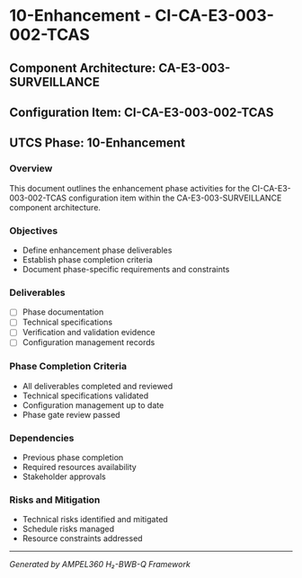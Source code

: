 # 10-Enhancement - CI-CA-E3-003-002-TCAS

## Component Architecture: CA-E3-003-SURVEILLANCE
## Configuration Item: CI-CA-E3-003-002-TCAS
## UTCS Phase: 10-Enhancement

### Overview
This document outlines the enhancement phase activities for the CI-CA-E3-003-002-TCAS configuration item within the CA-E3-003-SURVEILLANCE component architecture.

### Objectives
- Define enhancement phase deliverables
- Establish phase completion criteria
- Document phase-specific requirements and constraints

### Deliverables
- [ ] Phase documentation
- [ ] Technical specifications
- [ ] Verification and validation evidence
- [ ] Configuration management records

### Phase Completion Criteria
- All deliverables completed and reviewed
- Technical specifications validated
- Configuration management up to date
- Phase gate review passed

### Dependencies
- Previous phase completion
- Required resources availability
- Stakeholder approvals

### Risks and Mitigation
- Technical risks identified and mitigated
- Schedule risks managed
- Resource constraints addressed

---
*Generated by AMPEL360 H₂-BWB-Q Framework*
